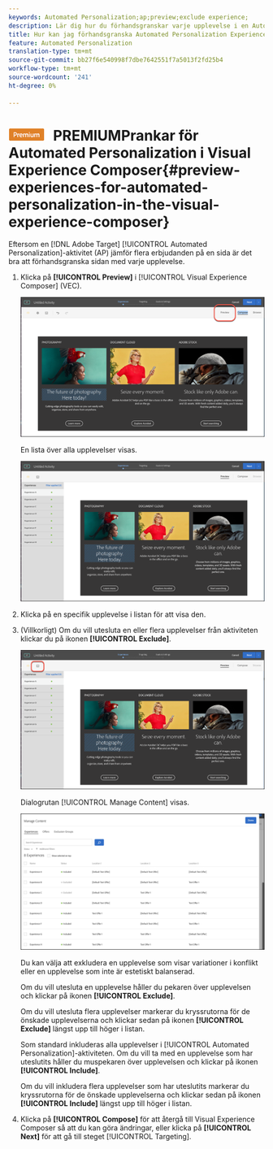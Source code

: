 ```yaml
---
keywords: Automated Personalization;ap;preview;exclude experience;
description: Lär dig hur du förhandsgranskar varje upplevelse i en Automated Personalization-aktivitet (AP) i Adobe Target med Visual Experience Composer (VEC).
title: Hur kan jag förhandsgranska Automated Personalization Experience i VEC?
feature: Automated Personalization
translation-type: tm+mt
source-git-commit: bb27f6e540998f7dbe7642551f7a5013f2fd25b4
workflow-type: tm+mt
source-wordcount: '241'
ht-degree: 0%

---
```



# ![](/help/assets/premium.png) PREMIUMPrankar för Automated Personalization i Visual Experience Composer{#preview-experiences-for-automated-personalization-in-the-visual-experience-composer}

Eftersom en [!DNL Adobe Target] [!UICONTROL Automated Personalization]-aktivitet (AP) jämför flera erbjudanden på en sida är det bra att förhandsgranska sidan med varje upplevelse.

1. Klicka på **[!UICONTROL Preview]** i [!UICONTROL Visual Experience Composer] (VEC).

   ![Ikonen Förhandsgranska](/help/c-activities/t-automated-personalization/assets/preview.png)

   En lista över alla upplevelser visas.

   ![Förhandsgranska upplevelser](/help/c-activities/t-automated-personalization/assets/ap_preview-new.png)

1. Klicka på en specifik upplevelse i listan för att visa den.

1. (Villkorligt) Om du vill utesluta en eller flera upplevelser från aktiviteten klickar du på ikonen **[!UICONTROL Exclude]**.

   ![Uteslut, ikon](/help/c-activities/t-automated-personalization/assets/ap_exclude-new.png)

   Dialogrutan [!UICONTROL Manage Content] visas.

   ![Dialogrutan Hantera innehåll](/help/c-activities/t-automated-personalization/assets/preview-exclude.png)

   Du kan välja att exkludera en upplevelse som visar variationer i konflikt eller en upplevelse som inte är estetiskt balanserad.

   Om du vill utesluta en upplevelse håller du pekaren över upplevelsen och klickar på ikonen **[!UICONTROL Exclude]**.

   Om du vill utesluta flera upplevelser markerar du kryssrutorna för de önskade upplevelserna och klickar sedan på ikonen **[!UICONTROL Exclude]** längst upp till höger i listan.

   Som standard inkluderas alla upplevelser i [!UICONTROL Automated Personalization]-aktiviteten. Om du vill ta med en upplevelse som har uteslutits håller du muspekaren över upplevelsen och klickar på ikonen **[!UICONTROL Include]**.

   Om du vill inkludera flera upplevelser som har uteslutits markerar du kryssrutorna för de önskade upplevelserna och klickar sedan på ikonen **[!UICONTROL Include]** längst upp till höger i listan.

1. Klicka på **[!UICONTROL Compose]** för att återgå till Visual Experience Composer så att du kan göra ändringar, eller klicka på **[!UICONTROL Next]** för att gå till steget [!UICONTROL Targeting].
